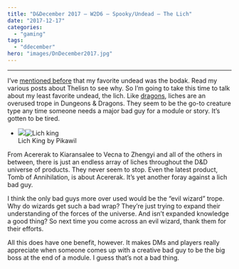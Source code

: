 ```yaml
---
title: "D&December 2017 – W2D6 – Spooky/Undead – The Lich"
date: "2017-12-17"
categories: 
  - "gaming"
tags: 
  - "ddecember"
hero: "images/DnDecember2017.jpg"
---
```


* * *

I’ve [mentioned before](https://gaming.barretblake.com/2017/10/29/the-d-d-30-day-challenge-day-15/) that my favorite undead was the bodak. Read my various posts about Thelisn to see why. So I’m going to take this time to talk about my least favorite undead, the lich. Like [dragons](https://gaming.barretblake.com/2017/12/12/dndecember-w2d2/), liches are an overused trope in Dungeons & Dragons. They seem to be the go-to creature type any time someone needs a major bad guy for a module or story. It’s gotten to be tired.

- ![](images/Montreal_Comiccon_2015_-_Lich_King_18855871454-683x1024.jpg)![Lich king](images/Montreal_Comiccon_2015_-_Lich_King_18855871454.jpg)  
    Lich King by Pikawil

From Acererak to Kiaransalee to Vecna to Zhengyi and all of the others in between, there is just an endless array of liches throughout the D&D universe of products. They never seem to stop. Even the latest product, Tomb of Annihilation, is about Acererak. It’s yet another foray against a lich bad guy.

I think the only bad guys more over used would be the “evil wizard” trope. Why do wizards get such a bad wrap? They’re just trying to expand their understanding of the forces of the universe. And isn’t expanded knowledge a good thing? So next time you come across an evil wizard, thank them for their efforts.

All this does have one benefit, however. It makes DMs and players really appreciate when someone comes up with a creative bad guy to be the big boss at the end of a module. I guess that’s not a bad thing.
